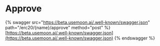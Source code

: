 # Approve

{% swagger src="https://beta.usemoon.ai/.well-known/swagger.json" path="/erc20/{name}/approve" method="post" %}
[https://beta.usemoon.ai/.well-known/swagger.json](https://beta.usemoon.ai/.well-known/swagger.json)
{% endswagger %}
